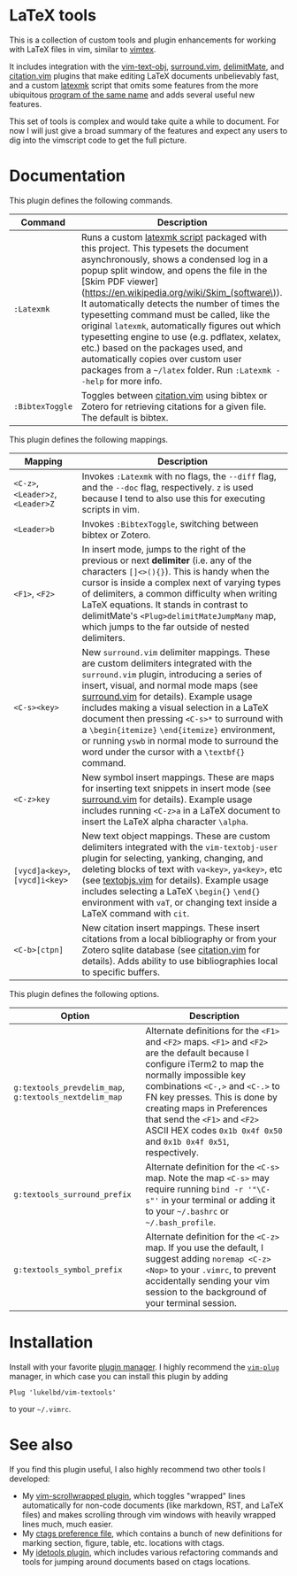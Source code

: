 # LaTeX tools
This is a collection of custom tools and plugin enhancements for working with LaTeX files in vim, similar to [vimtex](https://github.com/lervag/vimtex).

It includes integration with the [vim-text-obj](https://github.com/kana/vim-textobj-user), [surround.vim](https://github.com/tpope/vim-surround), [delimitMate](https://github.com/Raimondi/delimitMate), and [citation.vim](https://github.com/rafaqz/citation.vim) plugins that make editing LaTeX documents unbelievably fast, and a custom [latexmk](latexmk) script that omits some features from the more ubiquitous [program of the same name](https://mg.readthedocs.io/latexmk.html) and adds several useful new features.

This set of tools is complex and would take quite a while to document. For now I will just give a broad summary of the features and expect any users to dig into the vimscript code to get the full picture.

<!--
## Commands
* `:TabToggle`: Toggles `expandtab` on-and-off.
-->

<!--
## Syntax highlighting
* Added support for MATLAB, NCL, and "awk" script syntax highlighting. See
  files in the `syntax` folder.
* Added support for highlighting SLURM and PBS supercomputer directives in comments at
  the head of shell scripts. See `after/syntax/sh.vim`.
* Improved the default python and LaTeX highlighting. See
  `syntax/python.vim` and `after/syntax/tex.vim`.
* Improved comment highlighting for fortran and HTML syntax.
  See files in the `after/syntax` folder.
-->

<!--
## Filetype settings
* For most languages, added a normal mode `<C-z>` map
  for "running" the current file. See files in the `ftplugin` folder.
* For LaTeX documents, this relies on having my custom script for typesetting documents,
  `https://github.com/lukelbd/dotfiles/blob/master/vimlatex`, somewhere in your `$PATH`.
-->

# Documentation
This plugin defines the following commands.

| Command | Description |
| ---- | ---- |
| `:Latexmk` | Runs a custom [latexmk script](latexmk) packaged with this project. This  typesets the document asynchronously, shows a condensed log in a popup split window, and opens the file in the [Skim PDF viewer](https://en.wikipedia.org/wiki/Skim_(software\)). It automatically detects the number of times the typesetting command must be called, like the original `latexmk`, automatically figures out which typesetting engine to use (e.g. pdflatex, xelatex, etc.) based on the packages used, and automatically copies over custom user packages from a `~/latex` folder. Run `:Latexmk --help` for more info. |
| `:BibtexToggle` | Toggles between [citation.vim](https://github.com/rafaqz/citation.vim) using bibtex or Zotero for retrieving citations for a given file. The default is bibtex. |

This plugin defines the following mappings.

| Mapping | Description |
| ---- | ---- |
| `<C-z>`, `<Leader>z`, `<Leader>Z` | Invokes `:Latexmk` with no flags, the `--diff` flag, and the `--doc` flag, respectively. `z` is used because I tend to also use this for executing scripts in vim. |
| `<Leader>b` | Invokes `:BibtexToggle`, switching between bibtex or Zotero. |
| `<F1>`, `<F2>` | In insert mode, jumps to the right of the previous or next **delimiter** (i.e. any of the characters `[]<>(){}`). This is handy when the cursor is inside a complex next of varying types of delimiters, a common difficulty when writing LaTeX equations. It stands in contrast to delimitMate's `<Plug>delimitMateJumpMany` map, which jumps to the far outside of nested delimiters. |
| `<C-s><key>` | New `surround.vim` delimiter mappings. These are custom delimiters integrated with the `surround.vim` plugin, introducing a series of insert, visual, and normal mode maps (see [surround.vim](after/plugin/surround.vim) for details). Example usage includes making a visual selection in a LaTeX document then pressing `<C-s>*` to surround with a `\begin{itemize}` `\end{itemize}` environment, or running `yswb` in normal mode to surround the word under the cursor with a `\textbf{}` command.
| `<C-z>key` | New symbol insert mappings. These are maps for inserting text snippets in insert mode (see [surround.vim](after/plugin/surround.vim) for details).  Example usage includes running `<C-z>a` in a LaTeX document to insert the LaTeX alpha character `\alpha`. |
| `[vycd]a<key>`, `[vycd]i<key>` | New text object mappings. These are custom delimiters integrated with the `vim-textobj-user` plugin for selecting, yanking, changing, and deleting blocks of text with `va<key>`, `ya<key>`, etc (see [textobjs.vim](after/plugin/textobjs.vim) for details). Example usage includes selecting a LaTeX `\begin{}` `\end{}` environment with `vaT`, or changing text inside a LaTeX command with `cit`. |
| `<C-b>[ctpn]` | New citation insert mappings. These insert citations from a local bibliography or from your Zotero sqlite database (see [citation.vim](after/plugin/citation.vim) for details). Adds ability to use bibliographies local to specific buffers. |

This plugin defines the following options.

| Option | Description |
| ---- | ---- |
| `g:textools_prevdelim_map`, `g:textools_nextdelim_map` | Alternate definitions for the `<F1>` and `<F2>` maps. `<F1>` and `<F2>` are the default because I configure iTerm2 to map the normally impossible key combinations `<C-,>` and `<C-.>` to FN key presses. This is done by creating maps in Preferences that send the `<F1>` and `<F2>` ASCII HEX codes `0x1b 0x4f 0x50` and `0x1b 0x4f 0x51`, respectively. |
| `g:textools_surround_prefix` | Alternate definition for the `<C-s>` map. Note the map `<C-s>` may require running `bind -r '"\C-s"'` in your terminal or adding it to your `~/.bashrc` or `~/.bash_profile`. |
| `g:textools_symbol_prefix` | Alternate definition for the `<C-z>` map. If you use the default, I suggest adding `noremap <C-z> <Nop>` to your `.vimrc`, to prevent accidentally sending your vim session to the background of your terminal session. |

# Installation
Install with your favorite [plugin manager](https://vi.stackexchange.com/questions/388/what-is-the-difference-between-the-vim-plugin-managers).
I highly recommend the [`vim-plug`](https://github.com/junegunn/vim-plug) manager,
in which case you can install this plugin by adding
```
Plug 'lukelbd/vim-textools'
```
to your `~/.vimrc`.

# See also
If you find this plugin useful, I also highly recommend
two other tools I developed:

* My [vim-scrollwrapped plugin](https://github.com/lukelbd/vim-scrollwrapped), which toggles "wrapped" lines automatically for non-code documents (like markdown, RST, and LaTeX files) and makes scrolling through vim windows with heavily wrapped lines much, much easier.
* My [ctags preference file](https://github.com/lukelbd/dotfiles/blob/master/.ctags), which contains a bunch of new definitions for marking section, figure, table, etc. locations with ctags.
* My [idetools plugin](https://github.com/lukelbd/vim-idetools), which includes various refactoring commands and tools for jumping around documents based on ctags locations.

